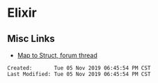 # Elixir

## Misc Links

- [Map to Struct, forum thread](https://elixirforum.com/t/how-to-get-struct-from-map-elixir/4543/29)

```
Created:       Tue 05 Nov 2019 06:45:54 PM CST
Last Modified: Tue 05 Nov 2019 06:45:54 PM CST
```
